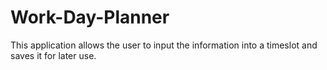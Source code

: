 # Work-Day-Planner
This application allows the user to input the information into a timeslot and saves it for later use.
